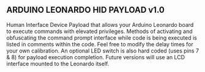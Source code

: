 ## ARDUINO LEONARDO HID PAYLOAD v1.0 
 
Human Interface Device Payload that allows your Arduino Leonardo board to execute commands with elevated privileges. Methods of activating and obfuscating the command prompt interface while code is being executed is listed in comments within the code. Feel free to modify the delay times for your own calibration. An optional LED switch is also hard coded (uses pins 7 & 8) for payload execution completion. Future versions will use an LCD interface mounted to the Leonardo itself.